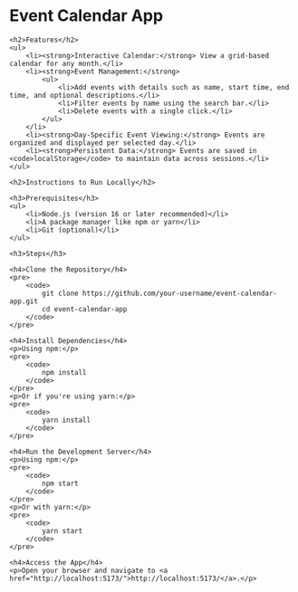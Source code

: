 <!DOCTYPE html>
<html>
<head>
    <title>Event Calendar App - README</title>
</head>
<body>
    <h1>Event Calendar App</h1>

    <h2>Features</h2>
    <ul>
        <li><strong>Interactive Calendar:</strong> View a grid-based calendar for any month.</li>
        <li><strong>Event Management:</strong>
            <ul>
                <li>Add events with details such as name, start time, end time, and optional descriptions.</li>
                <li>Filter events by name using the search bar.</li>
                <li>Delete events with a single click.</li>
            </ul>
        </li>
        <li><strong>Day-Specific Event Viewing:</strong> Events are organized and displayed per selected day.</li>
        <li><strong>Persistent Data:</strong> Events are saved in <code>localStorage</code> to maintain data across sessions.</li>
    </ul>

    <h2>Instructions to Run Locally</h2>

    <h3>Prerequisites</h3>
    <ul>
        <li>Node.js (version 16 or later recommended)</li>
        <li>A package manager like npm or yarn</li>
        <li>Git (optional)</li>
    </ul>

    <h3>Steps</h3>

    <h4>Clone the Repository</h4>
    <pre>
        <code>
            git clone https://github.com/your-username/event-calendar-app.git
            cd event-calendar-app
        </code>
    </pre>

    <h4>Install Dependencies</h4>
    <p>Using npm:</p>
    <pre>
        <code>
            npm install
        </code>
    </pre>
    <p>Or if you're using yarn:</p>
    <pre>
        <code>
            yarn install
        </code>
    </pre>

    <h4>Run the Development Server</h4>
    <p>Using npm:</p>
    <pre>
        <code>
            npm start
        </code>
    </pre>
    <p>Or with yarn:</p>
    <pre>
        <code>
            yarn start
        </code>
    </pre>

    <h4>Access the App</h4>
    <p>Open your browser and navigate to <a href="http://localhost:5173/">http://localhost:5173/</a>.</p>
</body>
</html>
